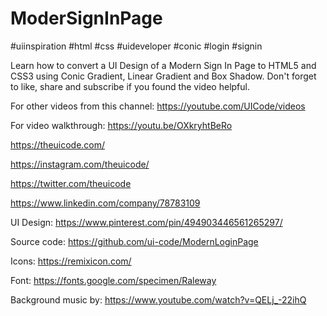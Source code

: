 # ModerSignInPage

#uiinspiration #html #css #uideveloper #conic #login #signin

Learn how to convert a UI Design of a Modern Sign In Page to HTML5 and CSS3 using Conic Gradient, Linear Gradient and Box Shadow. Don't forget to like, share and subscribe if you found the video helpful.

For other videos from this channel:
https://youtube.com/UICode/videos

For video walkthrough:
https://youtu.be/OXkryhtBeRo

https://theuicode.com/

https://instagram.com/theuicode/

https://twitter.com/theuicode

https://www.linkedin.com/company/78783109

UI Design: https://www.pinterest.com/pin/494903446561265297/

Source code: https://github.com/ui-code/ModernLoginPage

Icons:
https://remixicon.com/

Font:
https://fonts.google.com/specimen/Raleway

Background music by:
https://www.youtube.com/watch?v=QELj_-22ihQ
